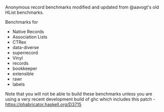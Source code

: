 Anonymous record benchmarks modified and updated from
@aavogt's old HList benchmarks.

Benchmarks for
* Native Records
* Association Lists
* CTRex
* data-diverse
* superrecord
* Vinyl
* records
* bookkeeper
* extensible
* rawr
* labels

Note that you will not be able to build these benchmarks unless you are using
a very recent development build of ghc which includes this patch - https://phabricator.haskell.org/D3715

